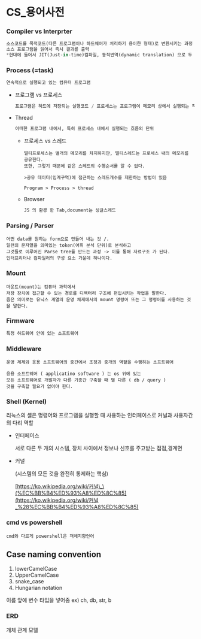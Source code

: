 # CS\_용어사전

### Compiler vs Interprter

```python
소스코드를 목적코드(다른 프로그램이나 하드웨어가 처리하기 용이한 형태)로 변환시키는 과정
소스 프로그램을 읽어서 즉시 결과를 출력
*현대에 들어서 JIT(Just-in-time)컴파일, 동적번역(dynamic translation) 으로 두 방식의 간격이 사라지는 추 세
```

### Process \(=task\)

```python
연속적으로 실행되고 있는 컴퓨터 프로그램
```

* 프로그램 vs 프로세스

  ```python
  프로그램은 하드에 저장되는 실행코드 / 프로세스는 프로그램이 메모리 상에서 실행되는 작업 단위
  ```

* Thread

  ```python
  어떠한 프로그램 내에서, 특히 프로세스 내에서 실행되는 흐름의 단위
  ```

  * 프로세스 vs 스레드

    ```text
    멀티프로세스는 별개의 메모리를 차지하지만, 멀티스레드는 프로세스 내의 메모리를 공유한다.
    또한, 그렇기 때문에 같은 스레드의 수행순서를 알 수 없다.

    >공유 데이터(임계구역)에 접근하는 스레드개수를 제한하는 방법이 있음 

    Program > Process > thread
    ```

  * Browser

    ```python
    JS 의 환경 한 Tab,document는 싱글스레드
    ```

### Parsing / Parser

```text
어떤 data를 원하는 form으로 만들어 내는 것 /.
일련의 문자열을 의미있는 token(어휘 분석 단위)로 분석하고
그것들로 이루어진 Parse tree를 만드는 과정 -> 이를 통해 자료구조 가 된다.
인터프리터나 컴파일러의 구성 요소 가운데 하나이다.
```

### Mount

```text
마운트(mount)는 컴퓨터 과학에서
저장 장치에 접근할 수 있는 경로를 디렉터리 구조에 편입시키는 작업을 말한다.
좁은 의미로는 유닉스 계열의 운영 체제에서의 mount 명령어 또는 그 명령어를 사용하는 것을 말한다.
```

### Firmware

```python
특정 하드웨어 안에 있는 소프트웨어
```

### Middleware

```text
운영 체제와 응용 소프트웨어의 중간에서 조정과 중개의 역할을 수행하는 소프트웨어

응용 소프트웨어 ( applicatino software ) 는 os 위에 있는
모든 소프트웨어로 개발자가 다른 기종간 구축할 때 별 다른 ( db / query )
것을 구축할 필요가 없어야 한다.
```

### Shell \(Kernel\)

리눅스의 셸은 명령어와 프로그램을 실행할 때 사용하는 인터페이스로 커널과 사용자간의 다리 역할

* 인터페이스

  서로 다른 두 개의 시스템, 장치 사이에서 정보나 신호를 주고받는 접점,경계면

* 커널

  \(시스템의 모든 것을 완전히 통제하는 핵심\)

  [https://ko.wikipedia.org/wiki/커널\_\(%EC%BB%B4%ED%93%A8%ED%8C%85](https://ko.wikipedia.org/wiki/커널_%28%EC%BB%B4%ED%93%A8%ED%8C%85)

### cmd vs powershell

```text
cmd와 다르게 powershell은 객체지향언어
```

## Case naming convention

1. lowerCamelCase
2. UpperCamelCase
3. snake\_case
4. Hungarian notation

이름 앞에 변수 타입을 넣어줌 ex\) ch, db, str, b

### ERD

개체 관계 모델